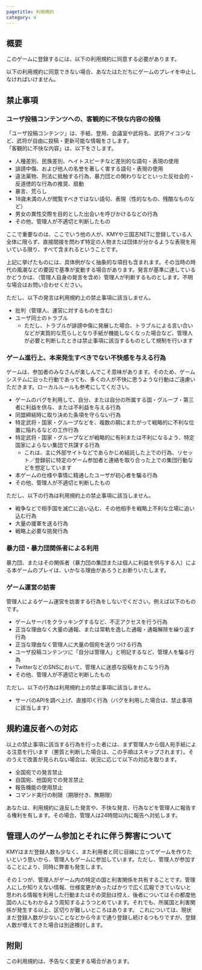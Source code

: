```yaml
---
pagetitle: 利用規約
category: 4
---
```


## 概要

このゲームに登録するには、以下の利用規約に同意する必要があります。

以下の利用規約に同意できない場合、あなたはただちにゲームのプレイを中止しなければいけません。

## 禁止事項

### ユーザ投稿コンテンツへの、客観的に不快な内容の投稿

「ユーザ投稿コンテンツ」は、手紙、登用、会議室や武将名、武将アイコンなど、武将が自由に投稿・更新可能な情報をさします。  
「客観的に不快な内容」は、以下をさします。

* 人種差別、民族差別、ヘイトスピーチなど差別的な語句・表現の使用
* 誹謗中傷、および他人の名誉を著しく害する語句・表現の使用
* 違法薬物、刑法に抵触する行為、暴力団との関わりなどといった反社会的・反道徳的な行為の推奨、扇動
* 暴言、荒らし
* 18歳未満の人が閲覧すべきではない語句、表現（性的なもの、残酷なものなど）
* 男女の異性交際を目的とした出会いを呼びかけるなどの行為
* その他、管理人が不適切と判断したもの

ここで重要なのは、ここでいう他の人が、KMYや三国志NETに登録している人全体に限らず、直接間接を問わず特定の人物または団体が分かるような表現を用いている限り、すべて含まれるということです。

上記に挙げたものには、具体例がなく抽象的な項目も含まれます。その当時の時代の風潮などの要因で基準が変動する場合があります。発言が基準に達しているかどうかは、（管理人自身の発言を含め）管理人が判断するものとします。不明な場合はお問い合わせください。

ただし、以下の発言は利用規約上の禁止事項に該当しません。

* 批判（管理人、運営に対するものを含む）
* ユーザ同士のトラブル
  * ただし、トラブルが誹謗中傷に発展した場合、トラブルによる言い合いなどが実質的な荒らしとなり手紙が機能しなくなった場合など、管理人が必要と判断したときは禁止事項に該当するものとして規制を行います

### ゲーム進行上、本来発生すべきでない不快感を与える行為

ゲームは、参加者のみなさんが楽しんでこそ意味があります。そのため、ゲームシステムに沿った行動であっても、多くの人が不快に思うような行動はご遠慮いただきます。ローカルルールも参考にしてください。

* ゲームのバグを利用して、自分、または自分の所属する国・グループ・第三者に利益を供与、または不利益を与える行為
* 同盟締結時に取り決めた条項を守らない行為
* 特定武将・国家・グループなどを、複数の期にまたがって戦略的に不利な位置に陥れるなどの工作行為
* 特定武将・国家・グループなどが戦略的に有利または不利になるよう、特定国家によらない集団で共謀する行為
  * これは、主に外部サイトなどであらかじめ結託した上での行為、リセット／登録前に特定のゲーム参加者と連絡を取り合った上での集団行動などを想定しています
* 本ゲームの仕様や事情に精通したユーザが初心者を騙る行為
* その他、管理人が不適切と判断したもの

ただし、以下の行為は利用規約上の禁止事項に該当しません。

* 戦争などで相手国を滅亡に追い込む、その他相手を戦略上不利な立場に追い込む行為
* 大量の援軍を送る行為
* 戦略上必要な挑発行為

### 暴力団・暴力団関係者による利用

暴力団、またはその関係者（暴力団の集団または個人に利益を供与する人）による本ゲームのプレイは、いかなる理由があろうとお断りいたします。

### ゲーム運営の妨害

管理人によるゲーム運営を妨害する行為をしないでください。例えば以下のものです。

* ゲームサーバをクラッキングするなど、不正アクセスを行う行為
* 正当な理由なく大量の通報、または常軌を逸した通報・通報解除を繰り返す行為
* 正当な理由なく管理人に大量の個宛を送りつける行為
* ユーザ投稿コンテンツに「自分は管理人」と明記するなど、管理人を騙る行為
* TwitterなどのSNSにおいて、管理人に迷惑な投稿をおこなう行為
* その他、管理人が不適切と判断したもの

ただし、以下の行為は利用規約上の禁止事項に該当しません。

* サーバのAPIを調べ上げ、直接叩く行為（バグを利用した場合は、禁止事項に該当します）

## 規約違反者への対応

以上の禁止事項に該当する行為を行った者には、まず管理人から個人宛手紙による注意を行います（悪質と判断した場合は、この手順はスキップされます）。そのうえで改善が見られない場合は、状況に応じて以下の対応を取ります。

* 全国宛での発言禁止
* 自国宛、他国宛での発言禁止
* 報告機能の使用禁止
* コマンド実行の制限（期限付き、無期限）

あなたは、利用規約に違反した発言や、不快な発言、行為などを管理人に報告する権利を有します。その場合、管理人は24時間以内に報告へ対処します。

## 管理人のゲーム参加とそれに伴う弊害について

KMYはまだ登録人数も少なく、また利用者と同じ目線に立ってゲームを作りたいという思いから、管理人もゲームに参加しています。ただし、管理人が参加することにより、同時に弊害も発生します。

その１つが、管理人がゲーム内の特定の国と利害関係を共有することです。管理人にしか知りえない情報、仕様変更があったばかりで広く広報できていないと思われる情報を利用した行動またはその奨励は控え、後者についてはその都度他国の人にもわかるよう周知するようつとめています。それでも、所属国と利害関係が発生する以上、区切りが難しいところはあります。
これについては、現状まだ登録人数が少ないことなどから今まで通り登録し続けるつもりですが、登録人数が増えてきた場合は別途検討します。

## 附則

この利用規約は、予告なく変更する場合があります。
